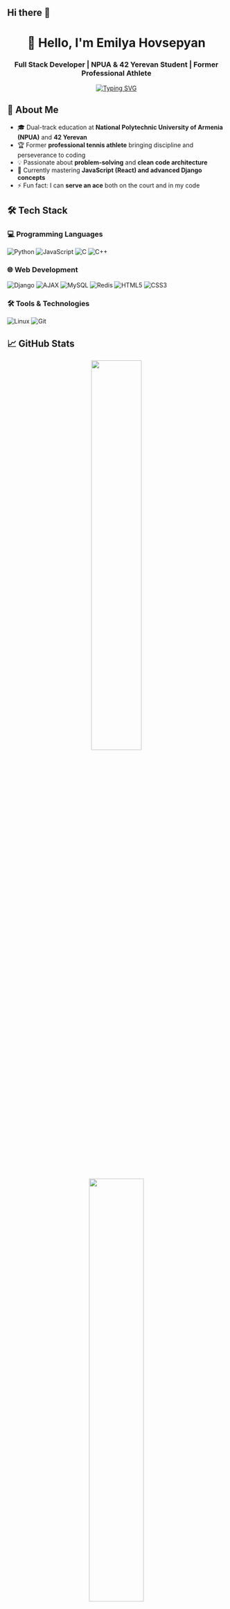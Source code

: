 ## Hi there 👋

<!--
**EmilyaHovsepyan/EmilyaHovsepyan** is a ✨ _special_ ✨ repository because its `README.md` (this file) appears on your GitHub profile.

Here are some ideas to get you started:

- 🔭 I’m currently working on ...
- 🌱 I’m currently learning ...
- 👯 I’m looking to collaborate on ...
- 🤔 I’m looking for help with ...
- 💬 Ask me about ...
- 📫 How to reach me: ...
- 😄 Pronouns: ...
- ⚡ Fun fact: ...


### 💻 Tech Stack:
- 🐍 Python | Django | MySQL | AJAX | Telegram Bot API
- 💻 C (ft_printf, get_next_line, malloc, etc.)
- 🌐 HTML | CSS | JavaScript (learning React)
- ⚙️ Redis | WebSockets | HTTP | Forms & Models in Django
-->

<!-- <h1 align="center">Hi 👋, I'm Emilya</h1>
<h3 align="center">An ambitious fullstack developer</h3>

- 🌱 I’m currently learning JS and Python **Django framework**

- ⚡ Fun fact **I am a professional tennis athlete**

<h3 align="left">Connect with me:</h3>
<p align="left">
</p>
'''
<h3 align="left">Languages and Tools:</h3>
💻 Tech Stack:
- 🐍 Python | Django | MySQL | AJAX | Telegram Bot API
- 💻 C (ft_printf, get_next_line, malloc, etc.)
- 🌐 HTML | CSS | JavaScript (learning React)
- ⚙️ Redis | WebSockets | HTTP | Forms & Models in Django
'''-->

<h1 align="center">👋 Hello, I'm Emilya Hovsepyan</h1>
<h3 align="center">Full Stack Developer | NPUA & 42 Yerevan Student | Former Professional Athlete</h3>

<p align="center">
  <a href="https://git.io/typing-svg"><img src="https://readme-typing-svg.demolab.com?font=Fira+Code&pause=1000&color=7F3FBF&center=true&vCenter=true&width=435&lines=Disciplined+coder;Python+%7C+Django+%7C+JavaScript;Turning+ideas+into+functional+code;From+tennis+courts+to+code+reviews" alt="Typing SVG" /></a>
</p>

## 🚀 About Me

- 🎓 Dual-track education at **National Polytechnic University of Armenia (NPUA)** and **42 Yerevan**
- 🏆 Former **professional tennis athlete** bringing discipline and perseverance to coding
- 💡 Passionate about **problem-solving** and **clean code architecture**
- 🌱 Currently mastering **JavaScript (React) and advanced Django concepts**
- ⚡ Fun fact: I can **serve an ace** both on the court and in my code

## 🛠 Tech Stack

### 💻 Programming Languages
![Python](https://img.shields.io/badge/python-3670A0?style=for-the-badge&logo=python&logoColor=ffdd54)
![JavaScript](https://img.shields.io/badge/javascript-%23323330.svg?style=for-the-badge&logo=javascript&logoColor=%23F7DF1E)
![C](https://img.shields.io/badge/c-%2300599C.svg?style=for-the-badge&logo=c&logoColor=white)
![C++](https://img.shields.io/badge/c++-%2300599C.svg?style=for-the-badge&logo=c%2B%2B&logoColor=white)

### 🌐 Web Development
![Django](https://img.shields.io/badge/django-%23092E20.svg?style=for-the-badge&logo=django&logoColor=white)
![AJAX](https://img.shields.io/badge/AJAX-%232C2D72.svg?style=for-the-badge&logo=ajax&logoColor=white)
![MySQL](https://img.shields.io/badge/mysql-%2300f.svg?style=for-the-badge&logo=mysql&logoColor=white)
![Redis](https://img.shields.io/badge/redis-%23DD0031.svg?style=for-the-badge&logo=redis&logoColor=white)
![HTML5](https://img.shields.io/badge/html5-%23E34F26.svg?style=for-the-badge&logo=html5&logoColor=white)
![CSS3](https://img.shields.io/badge/css3-%231572B6.svg?style=for-the-badge&logo=css3&logoColor=white)

### 🛠 Tools & Technologies
![Linux](https://img.shields.io/badge/Linux-FCC624?style=for-the-badge&logo=linux&logoColor=black)
![Git](https://img.shields.io/badge/git-%23F05033.svg?style=for-the-badge&logo=git&logoColor=white)

## 📈 GitHub Stats

<p align="center">
<!--   <img width="48%" src="https://github-readme-stats.vercel.app/api?username=EmilyaHovsepyan&show_icons=true&theme=dark" /> -->
  <img width="48%" src="https://github-readme-streak-stats.herokuapp.com/?user=EmilyaHovsepyan&theme=dark" />
</p>

<p align="center">
  <img width="50%" src="https://github-readme-stats.vercel.app/api/top-langs/?username=EmilyaHovsepyan&layout=compact&theme=dark&langs_count=6" />
